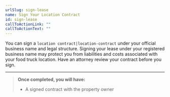 ```yaml
---
urlSlug: sign-lease
name: Sign Your Location Contract
id: sign-lease
callToActionLink: ""
callToActionText: ""
---
```

You can sign a `location contract|location-contract` under your official business name and legal structure. Signing your lease under your registered business name may protect you from liabilities and costs associated with your food truck location. Have an attorney review your contract before you sign.

---
>**Once completed, you will have:**
>- A signed contract with the property owner
